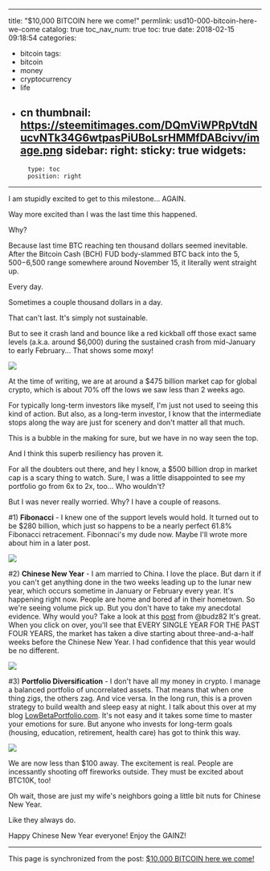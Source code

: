 
---
title: "$10,000 BITCOIN here we come!"
permlink: usd10-000-bitcoin-here-we-come
catalog: true
toc_nav_num: true
toc: true
date: 2018-02-15 09:18:54
categories:
- bitcoin
tags:
- bitcoin
- money
- cryptocurrency
- life
- cn
thumbnail: https://steemitimages.com/DQmViWPRpVtdNucvNTk34G6wtpasPiUBoLsrHMMfDABcivv/image.png
sidebar:
    right:
        sticky: true
widgets:
    -
        type: toc
        position: right
---


I am stupidly excited to get to this milestone... AGAIN.

Way more excited than I was the last time this happened.

Why?

Because last time BTC reaching ten thousand dollars seemed inevitable. After the Bitcoin Cash (BCH) FUD body-slammed BTC back into the $5,500-$6,500 range somewhere around November 15, it literally went straight up.

Every day.

Sometimes a couple thousand dollars in a day.

That can't last. It's simply not sustainable.

But to see it crash land and bounce like a red kickball off those exact same levels (a.k.a. around $6,000) during the sustained crash from mid-January to early February... That shows some moxy!

![](https://steemitimages.com/DQmViWPRpVtdNucvNTk34G6wtpasPiUBoLsrHMMfDABcivv/image.png)

At the time of writing, we are at around a $475 billion market cap for global crypto, which is about 70% off the lows we saw less than 2 weeks ago.

For typically long-term investors like myself, I'm just not used to seeing this kind of action. But also, as a long-term investor, I know that the intermediate stops along the way are just for scenery and don't matter all that much.

This is a bubble in the making for sure, but we have in no way seen the top.

And I think this superb resiliency has proven it.

For all the doubters out there, and hey I know, a $500 billion drop in market cap is a scary thing to watch. Sure, I was a little disappointed to see my portfolio go from 6x to 2x, too... Who wouldn't?

But I was never really worried. Why? I have a couple of reasons.

#1) **Fibonacci** - I knew one of the support levels would hold. It turned out to be $280 billion, which just so happens to be a nearly perfect 61.8% Fibonacci retracement. Fibonnaci's my dude now. Maybe I'll wrote more about him in a later post.

![](https://steemitimages.com/DQmazyQQhwuG98xzXpbjqysFymywueHJPy1sL6M8Toaoc9T/image.png)

#2) **Chinese New Year** - I am married to China. I love the place. But darn it if you can't get anything done in the two weeks leading up to the lunar new year, which occurs sometime in January or February every year. It's happening right now. People are home and bored af in their hometown. So we're seeing volume pick up. But you don't have to take my anecdotal evidence. Why would you? Take a look at this [post](https://steemit.com/cryptocurrency/@budz82/coincidence-multi-year-bitcoin-crash-pattern-like-clockwork-btc-has-crashed-25-35-for-4-years-in-a-row-23-24-days-before-chinese) from @budz82 It's great. When you click on over, you'll see that EVERY SINGLE YEAR FOR THE PAST FOUR YEARS, the market has taken a dive starting about three-and-a-half weeks before the Chinese New Year. I had confidence that this year would be no different.

![](https://steemitimages.com/DQme5Mz5MvzQ4qCZa8Ht2zFx8yEzLPnx8949AX2tyJEfDsf/image.png)

#3) **Portfolio Diversification** - I don't have all my money in crypto. I manage a balanced portfolio of uncorrelated assets. That means that when one thing zigs, the others zag. And vice versa. In the long run, this is a proven strategy to build wealth and sleep easy at night. I talk about this over at my blog [LowBetaPortfolio.com](http://www.lowbetaportfolio.com). It's not easy and it takes some time to master your emotions for sure. But anyone who invests for long-term goals (housing, education, retirement, health care) has got to think this way.

![](https://steemitimages.com/DQmYBfrb5SWanNMgDMVJeD9EcdkJeG8qo861eacyo2p4wxw/image.png)

We are now less than $100 away. The excitement is real. People are incessantly shooting off fireworks outside. They must be excited about BTC10K, too!

Oh wait, those are just my wife's neighbors going a little bit nuts for Chinese New Year.

Like they always do.

Happy Chinese New Year everyone! Enjoy the GAINZ!

- - -

This page is synchronized from the post: [$10,000 BITCOIN here we come!](https://steemit.com/@shanghaipreneur/usd10-000-bitcoin-here-we-come)
